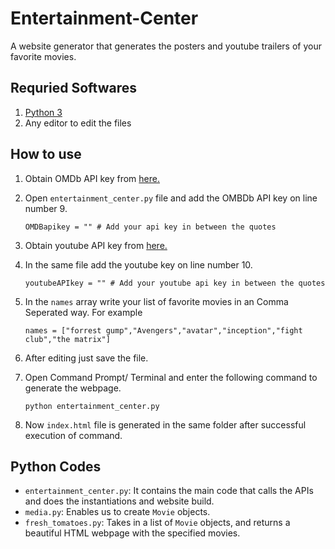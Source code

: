 # Entertainment-Center
A website generator that generates the posters and youtube trailers of your favorite movies.

## Requried Softwares
1. <a href="https://www.python.org/downloads/" target="_blank"> Python 3</a>
2. Any editor to edit the files

## How to use
1. Obtain OMDb API key from <a href="http://www.omdbapi.com/apikey.aspx" target="_blank">here.</a>
2. Open `entertainment_center.py` file and add the OMBDb API key on line number 9.

      ```
      OMDBapikey = "" # Add your api key in between the quotes
      ```
3. Obtain youtube API key from <a href="https://developers.google.com/youtube/v3/getting-started" target="_blank">here.</a>
4. In the same file add the youtube key on line number 10.
      ```
      youtubeAPIkey = "" # Add your youtube api key in between the quotes
      ```
5. In the `names` array write your list of favorite movies in an Comma Seperated way.
  For example
      ```
      names = ["forrest gump","Avengers","avatar","inception","fight club","the matrix"]
      ```
6. After editing just save the file.
7. Open Command Prompt/ Terminal and enter the following command to generate the webpage.
      ```
      python entertainment_center.py
      ```
8. Now `index.html` file is generated in the same folder after successful execution of command.

## Python Codes

* `entertainment_center.py`: It contains the main code that calls the APIs and does the instantiations and website build.
* `media.py`: Enables us to create `Movie` objects.
* `fresh_tomatoes.py`: Takes in a list of `Movie` objects, and returns a beautiful HTML webpage with the specified movies.
